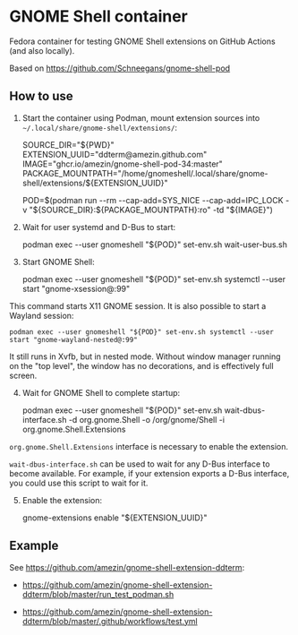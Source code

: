 GNOME Shell container
=====================

Fedora container for testing GNOME Shell extensions on GitHub Actions (and also
locally).

Based on https://github.com/Schneegans/gnome-shell-pod

How to use
----------

1. Start the container using Podman, mount extension sources into
`~/.local/share/gnome-shell/extensions/`:

    SOURCE_DIR="${PWD}"
    EXTENSION_UUID="ddterm@amezin.github.com"
    IMAGE="ghcr.io/amezin/gnome-shell-pod-34:master"
    PACKAGE_MOUNTPATH="/home/gnomeshell/.local/share/gnome-shell/extensions/${EXTENSION_UUID}"

    POD=$(podman run --rm --cap-add=SYS_NICE --cap-add=IPC_LOCK -v "${SOURCE_DIR}:${PACKAGE_MOUNTPATH}:ro" -td "${IMAGE}")

2. Wait for user systemd and D-Bus to start:

    podman exec --user gnomeshell "${POD}" set-env.sh wait-user-bus.sh

3. Start GNOME Shell:

    podman exec --user gnomeshell "${POD}" set-env.sh systemctl --user start "gnome-xsession@:99"

This command starts X11 GNOME session. It is also possible to start a Wayland
session:

    podman exec --user gnomeshell "${POD}" set-env.sh systemctl --user start "gnome-wayland-nested@:99"

It still runs in Xvfb, but in nested mode. Without window manager running on
the "top level", the window has no decorations, and is effectively full screen.

4. Wait for GNOME Shell to complete startup:

    podman exec --user gnomeshell "${POD}" set-env.sh wait-dbus-interface.sh -d org.gnome.Shell -o /org/gnome/Shell -i org.gnome.Shell.Extensions

`org.gnome.Shell.Extensions` interface is necessary to enable the extension.

`wait-dbus-interface.sh` can be used to wait for any D-Bus interface to become
available. For example, if your extension exports a D-Bus interface, you could
use this script to wait for it.

5. Enable the extension:

    gnome-extensions enable "${EXTENSION_UUID}"

Example
-------

See https://github.com/amezin/gnome-shell-extension-ddterm:

- https://github.com/amezin/gnome-shell-extension-ddterm/blob/master/run_test_podman.sh

- https://github.com/amezin/gnome-shell-extension-ddterm/blob/master/.github/workflows/test.yml
